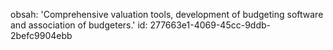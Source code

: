 obsah: 'Comprehensive valuation tools, development of budgeting software and association of budgeters.'
id: 277663e1-4069-45cc-9ddb-2befc9904ebb
